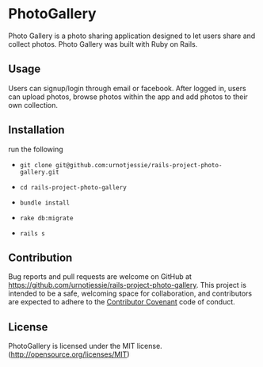 # PhotoGallery

Photo Gallery is a photo sharing application designed to let users share and collect photos. Photo Gallery was built with Ruby on Rails.

## Usage
Users can signup/login through email or facebook. After logged in, users can upload photos, browse photos within the app and add photos to their own collection.

## Installation

run the following

* `git clone git@github.com:urnotjessie/rails-project-photo-gallery.git`

* `cd rails-project-photo-gallery`

* `bundle install`

* `rake db:migrate`

* `rails s`

## Contribution

Bug reports and pull requests are welcome on GitHub at https://github.com/urnotjessie/rails-project-photo-gallery. This project is intended to be a safe, welcoming space for collaboration, and contributors are expected to adhere to the [Contributor Covenant](https://www.contributor-covenant.org/) code of conduct.

## License

PhotoGallery is licensed under the MIT license. (http://opensource.org/licenses/MIT)
